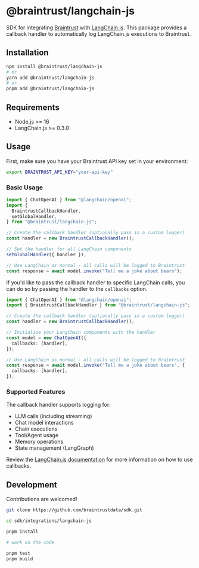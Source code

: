 # @braintrust/langchain-js

SDK for integrating [Braintrust](https://braintrust.dev) with [LangChain.js](https://langchain.com/js). This package provides a callback handler to automatically log LangChain.js executions to Braintrust.

## Installation

```bash
npm install @braintrust/langchain-js
# or
yarn add @braintrust/langchain-js
# or
pnpm add @braintrust/langchain-js
```

## Requirements

- Node.js >= 16
- LangChain.js >= 0.3.0

## Usage

First, make sure you have your Braintrust API key set in your environment:

```bash
export BRAINTRUST_API_KEY="your-api-key"
```

### Basic Usage

```typescript
import { ChatOpenAI } from "@langchain/openai";
import {
  BraintrustCallbackHandler,
  setGlobalHandler,
} from "@braintrust/langchain-js";

// Create the callback handler (optionally pass in a custom logger)
const handler = new BraintrustCallbackHandler();

// Set the handler for all LangChain components
setGlobalHandler({ handler });

// Use LangChain as normal - all calls will be logged to Braintrust
const response = await model.invoke("Tell me a joke about bears");
```

If you'd like to pass the callback handler to specific LangChain calls, you can do so by passing the handler to the `callbacks` option.

```typescript
import { ChatOpenAI } from "@langchain/openai";
import { BraintrustCallbackHandler } from "@braintrust/langchain-js";

// Create the callback handler (optionally pass in a custom logger)
const handler = new BraintrustCallbackHandler();

// Initialize your LangChain components with the handler
const model = new ChatOpenAI({
  callbacks: [handler],
});

// Use LangChain as normal - all calls will be logged to Braintrust
const response = await model.invoke("Tell me a joke about bears", {
  callbacks: [handler],
});
```

### Supported Features

The callback handler supports logging for:

- LLM calls (including streaming)
- Chat model interactions
- Chain executions
- Tool/Agent usage
- Memory operations
- State management (LangGraph)

Review the [LangChain.js documentation](https://js.langchain.com/docs/how_to/#callbacks) for more information on how to use callbacks.

## Development

Contributions are welcomed!

```bash
git clone https://github.com/braintrustdata/sdk.git

cd sdk/integrations/langchain-js

pnpm install

# work on the code

pnpm test
pnpm build
```
